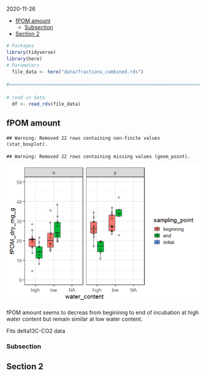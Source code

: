 2020-11-26

  - [fPOM amount](#fpom-amount)
      - [Subsection](#subsection)
  - [Section 2](#section-2)

``` r
# Packages
library(tidyverse)
library(here)
# Parameters
  file_data <- here("data/fractions_combined.rds")

#===============================================================================

# read in data
  df <- read_rds(file_data) 
```

## fPOM amount

    ## Warning: Removed 22 rows containing non-finite values (stat_boxplot).

    ## Warning: Removed 22 rows containing missing values (geom_point).

![](fractions_files/figure-gfm/unnamed-chunk-2-1.png)<!-- -->

fPOM amount seems to decreas from begininng to end of incubation at high
water content but remain similar at low water content.

Fits delta13C-CO2 data

### Subsection

## Section 2
